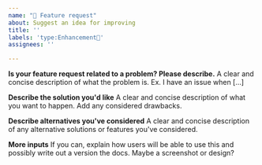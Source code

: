 ```yaml
---
name: "🚀 Feature request"
about: Suggest an idea for improving
title: ''
labels: 'type:Enhancement🚀'
assignees: ''

---
```


**Is your feature request related to a problem? Please describe.**
A clear and concise description of what the problem is. Ex. I have an issue when [...]

**Describe the solution you'd like**
A clear and concise description of what you want to happen. Add any considered drawbacks.

**Describe alternatives you've considered**
A clear and concise description of any alternative solutions or features you've considered.

**More inputs**
If you can, explain how users will be able to use this and possibly write out a version the docs.
Maybe a screenshot or design?

